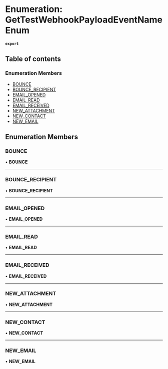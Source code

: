 # Enumeration: GetTestWebhookPayloadEventNameEnum

**`export`**

## Table of contents

### Enumeration Members

- [BOUNCE](GetTestWebhookPayloadEventNameEnum.md#bounce)
- [BOUNCE\_RECIPIENT](GetTestWebhookPayloadEventNameEnum.md#bounce_recipient)
- [EMAIL\_OPENED](GetTestWebhookPayloadEventNameEnum.md#email_opened)
- [EMAIL\_READ](GetTestWebhookPayloadEventNameEnum.md#email_read)
- [EMAIL\_RECEIVED](GetTestWebhookPayloadEventNameEnum.md#email_received)
- [NEW\_ATTACHMENT](GetTestWebhookPayloadEventNameEnum.md#new_attachment)
- [NEW\_CONTACT](GetTestWebhookPayloadEventNameEnum.md#new_contact)
- [NEW\_EMAIL](GetTestWebhookPayloadEventNameEnum.md#new_email)

## Enumeration Members

### <a id="bounce" name="bounce"></a> BOUNCE

• **BOUNCE**

___

### <a id="bounce_recipient" name="bounce_recipient"></a> BOUNCE\_RECIPIENT

• **BOUNCE\_RECIPIENT**

___

### <a id="email_opened" name="email_opened"></a> EMAIL\_OPENED

• **EMAIL\_OPENED**

___

### <a id="email_read" name="email_read"></a> EMAIL\_READ

• **EMAIL\_READ**

___

### <a id="email_received" name="email_received"></a> EMAIL\_RECEIVED

• **EMAIL\_RECEIVED**

___

### <a id="new_attachment" name="new_attachment"></a> NEW\_ATTACHMENT

• **NEW\_ATTACHMENT**

___

### <a id="new_contact" name="new_contact"></a> NEW\_CONTACT

• **NEW\_CONTACT**

___

### <a id="new_email" name="new_email"></a> NEW\_EMAIL

• **NEW\_EMAIL**
